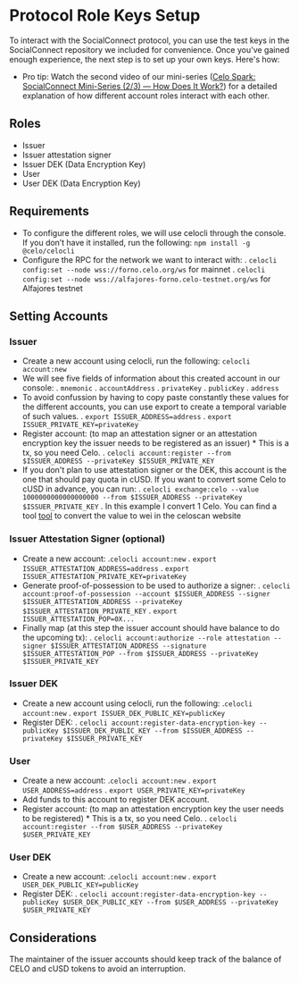 # Protocol Role Keys Setup

To interact with the SocialConnect protocol, you can use the test keys in the SocialConnect repository we included for convenience. Once you've gained enough experience, the next step is to set up your own keys. Here's how:

- Pro tip: Watch the second video of our mini-series ([Celo Spark: SocialConnect Mini-Series (2/3) — How Does It Work?](https://www.youtube.com/watch?v=bzZbfoPLYM4&list=PLsQbsop73cfErtQwacE4WgqQwoVcLvLZS&index=2)) for a detailed explanation of how different account roles interact with each other.

## Roles

- Issuer
- Issuer attestation signer
- Issuer DEK (Data Encryption Key)
- User
- User DEK (Data Encryption Key)

## Requirements

- To configure the different roles, we will use celocli through the console. If you don’t have it installed, run the following:
`npm install -g @celo/celocli`
- Configure the RPC for the network we want to interact with:
    . `celocli config:set --node wss://forno.celo.org/ws` for mainnet
    . `celocli config:set --node wss://alfajores-forno.celo-testnet.org/ws` for Alfajores testnet

## Setting Accounts

### Issuer

- Create a new account using celocli, run the following:
  `celocli account:new`
- We will see five fields of information about this created account in our console:
  . `mnemonic`
  . `accountAddress`
  . `privateKey`
  . `publicKey`
  . `address`
- To avoid confussion by having to copy paste constantly these values for the different accounts, you can use export to create a temporal variable of such values.
  . `export ISSUER_ADDRESS=address`
  . `export ISSUER_PRIVATE_KEY=privateKey`
- Register account: (to map an attestation signer or an attestation encryption key the issuer needs to be registered as an issuer) * This is a tx, so you need Celo.
  . `celocli account:register --from $ISSUER_ADDRESS --privateKey $ISSUER_PRIVATE_KEY`
- If you don't plan to use attestation signer or the DEK, this account is the one that should pay quota in cUSD. If you want to convert some Celo to cUSD in advance, you can run:
  . `celocli exchange:celo --value 1000000000000000000 --from $ISSUER_ADDRESS --privateKey $ISSUER_PRIVATE_KEY`
  . In this example I convert 1 Celo. You can find a tool [tool](https://celoscan.io/unitconverter) to convert the value to wei in the celoscan website

### Issuer Attestation Signer (optional)

- Create a new account:
    .`celocli account:new`
    . `export ISSUER_ATTESTATION_ADDRESS=address`
    . `export ISSUER_ATTESTATION_PRIVATE_KEY=privateKey`
- Generate proof-of-possession to be used to authorize a signer:
    . `celocli account:proof-of-possession --account $ISSUER_ADDRESS --signer $ISSUER_ATTESTATION_ADDRESS --privateKey $ISSUER_ATTESTATION_PRIVATE_KEY`
    . `export ISSUER_ATTESTATION_POP=0X...`
- Finally map (at this step the issuer account should have balance to do the upcoming tx):
    . `celocli account:authorize --role attestation --signer $ISSUER_ATTESTATION_ADDRESS --signature $ISSUER_ATTESTATION_POP --from $ISSUER_ADDRESS --privateKey $ISSUER_PRIVATE_KEY`

### Issuer DEK

- Create a new account using celocli, run the following:
  .`celocli account:new`
  . `export ISSUER_DEK_PUBLIC_KEY=publicKey`
- Register DEK:
  . `celocli account:register-data-encryption-key --publicKey $ISSUER_DEK_PUBLIC_KEY --from $ISSUER_ADDRESS --privateKey $ISSUER_PRIVATE_KEY`

### User

- Create a new account:
  .`celocli account:new`
  . `export USER_ADDRESS=address`
  . `export USER_PRIVATE_KEY=privateKey`
- Add funds to this account to register DEK account.
- Register account: (to map an attestation encryption key the user needs to be registered) * This is a tx, so you need Celo.
  . `celocli account:register --from $USER_ADDRESS --privateKey $USER_PRIVATE_KEY`

### User DEK

- Create a new account:
  .`celocli account:new`
  . `export USER_DEK_PUBLIC_KEY=publicKey`
- Register DEK:
  . `celocli account:register-data-encryption-key --publicKey $USER_DEK_PUBLIC_KEY --from $USER_ADDRESS --privateKey $USER_PRIVATE_KEY`

## Considerations

The maintainer of the issuer accounts should keep track of the balance of CELO and cUSD tokens to avoid an interruption.
